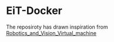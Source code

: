 # EiT-Docker
The reposiroty has drawn inspiration from [Robotics_and_Vision_Virtual_machine](https://github.com/TheWorldOfCode/Robotics_and_Vision_Virtual_machine?fbclid=IwAR1fFlJCYdcijxG7FELwKsAffLDniLz7Ds3cgoaG0bOhJUg1amRVn-AzFFA)
